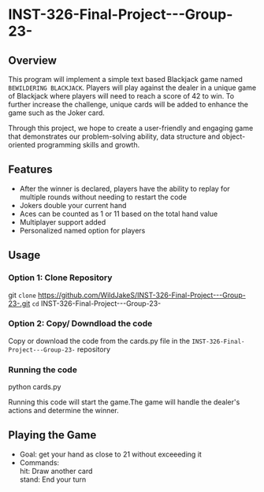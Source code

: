 # INST-326-Final-Project---Group-23- 

## Overview  
This program will implement a simple text based Blackjack game named ``BEWILDERING BLACKJACK``. Players will play against the dealer in a unique game of Blackjack where players will need to reach a score of 42 to win. To further increase the challenge, unique cards will be added to enhance the game such as the Joker card.

Through this project, we hope to create a user-friendly and engaging game that demonstrates our  problem-solving ability, data structure and object-oriented programming skills and growth.


## Features  
- After the winner is declared, players have the ability to replay for multiple rounds without needing to restart the code
- Jokers double your current hand
- Aces can be counted as 1 or 11 based on the total hand value
- Multiplayer support added
- Personalized named option for players


## Usage
### Option 1: Clone Repository

git `clone` https://github.com/WildJakeS/INST-326-Final-Project---Group-23-.git 
`cd` INST-326-Final-Project---Group-23-

### Option 2: Copy/ Downdload the code
Copy or download the code from the cards.py file in the ``INST-326-Final-Project---Group-23-`` repository

### Running the code 
python cards.py  

Running this code will start the game.The game will handle the dealer's actions and determine the winner.

## Playing the Game  
- Goal: get your hand as close to 21 without exceeeding it
- Commands:  
hit: Draw another card  
stand: End your turn

